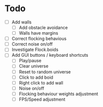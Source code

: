 # Todo

- [ ] Add walls
  - [ ] Add obstacle avoidance
  - [ ] Walls have margins
- [ ] Correct flocking behavious
- [ ] Correct noise on/off
- [ ] Investigate Flock.boids
- [ ] Add GUI buttons / keyboard shortcuts
  - [ ] Play/pause
  - [ ] Clear universe
  - [ ] Reset to random universe
  - [ ] Click to add boid
  - [ ] Right click to add wall
  - [ ] Noise on/off
  - [ ] Flocking behaviour weights adjustment
  - [ ] FPS/Speed adjustment
